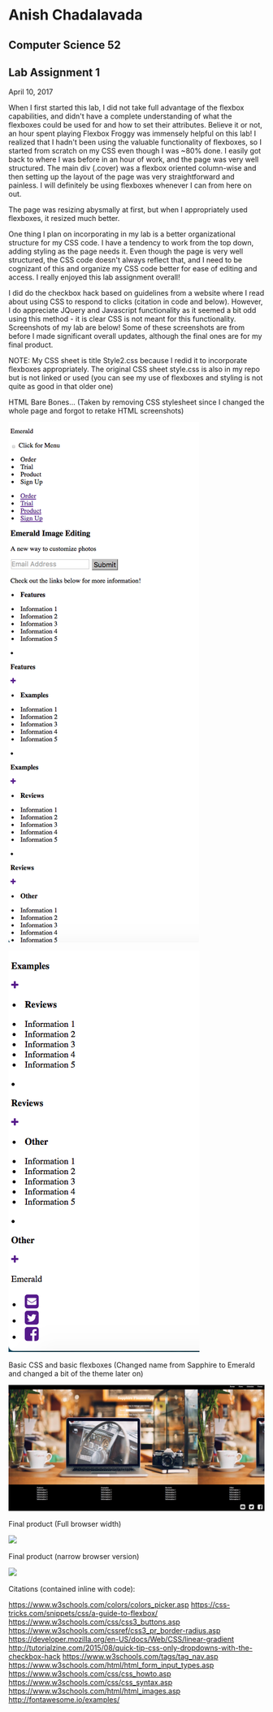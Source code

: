 # Anish Chadalavada
## Computer Science 52
## Lab Assignment 1
April 10, 2017

When I first started this lab, I did not take full advantage of the flexbox capabilities, and didn't have a complete understanding of what the flexboxes could be used for and how to set their attributes. Believe it or not, an hour spent playing Flexbox Froggy was immensely helpful on this lab! I realized that I hadn't been using the valuable functionality of flexboxes, so I started from scratch on my CSS even though I was ~80% done. I easily got back to where I was before in an hour of work, and the page was very well structured. The main div (.cover) was a flexbox oriented column-wise and then setting up the layout of the page was very straightforward and painless. I will definitely be using flexboxes whenever I can from here on out.

The page was resizing abysmally at first, but when I appropriately used flexboxes, it resized much better.

One thing I plan on incorporating in my lab is a better organizational structure for my CSS code. I have a tendency to work from the top down, adding styling as the page needs it. Even though the page is very well structured, the CSS code doesn't always reflect that, and I need to be cognizant of this and organize my CSS code better for ease of editing and access. I really enjoyed this lab assignment overall!

I did do the checkbox hack based on guidelines from a website where I read about using CSS to respond to clicks (citation in code and below). However, I do appreciate JQuery and Javascript functionality as it seemed a bit odd using this method - it is clear CSS is not meant for this functionality. Screenshots of my lab are below! Some of these screenshots are from before I made significant overall updates, although the final ones are for my final product.

NOTE: My CSS sheet is title Style2.css because I redid it to incorporate flexboxes appropriately. The original CSS sheet style.css is also in my repo but is not linked or used (you can see my use of flexboxes and styling is not quite as good in that older one)

HTML Bare Bones...
(Taken by removing CSS stylesheet since I changed the whole page and forgot to retake HTML screenshots)

![](images/HTML1.png)

![](images/HTML2.png)

Basic CSS and basic flexboxes (Changed name from Sapphire to Emerald and changed a bit of the theme later on)

![](images/part2.png)

Final product (Full browser width)

![](screenshots/responsive_menu.gif)

Final product (narrow browser version)

![](screenshots/responsive_menu.gif)

Citations (contained inline with code):

https://www.w3schools.com/colors/colors_picker.asp
https://css-tricks.com/snippets/css/a-guide-to-flexbox/
https://www.w3schools.com/css/css3_buttons.asp
https://www.w3schools.com/cssref/css3_pr_border-radius.asp
https://developer.mozilla.org/en-US/docs/Web/CSS/linear-gradient
http://tutorialzine.com/2015/08/quick-tip-css-only-dropdowns-with-the-checkbox-hack
https://www.w3schools.com/tags/tag_nav.asp
https://www.w3schools.com/html/html_form_input_types.asp
https://www.w3schools.com/css/css_howto.asp
https://www.w3schools.com/css/css_syntax.asp
https://www.w3schools.com/html/html_images.asp
http://fontawesome.io/examples/

